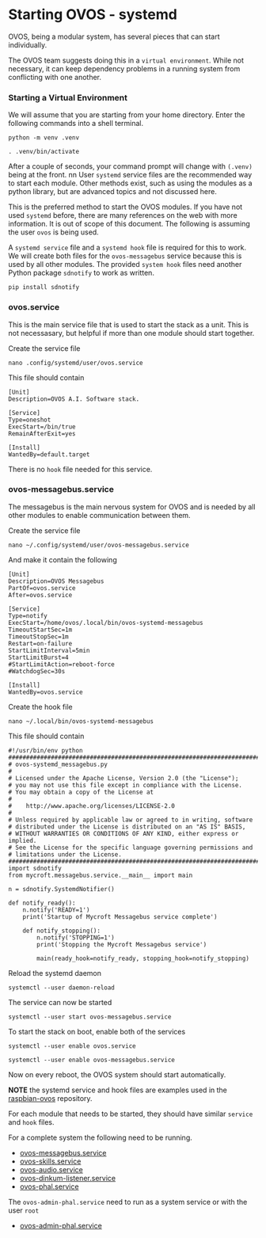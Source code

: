 # Starting OVOS - systemd
OVOS, being a modular system, has several pieces that can start individually.

The OVOS team suggests doing this in a `virtual environment`.  While not necessary, it can keep dependency problems in a running system from conflicting with one another.

### Starting a Virtual Environment
We will assume that you are starting from your home directory.
Enter the following commands into a shell terminal.
```
python -m venv .venv

. .venv/bin/activate
```
After a couple of seconds, your command prompt will change with `(.venv)` being at the front.
 nn
User `systemd` service files are the recommended way to start each module.  Other methods exist, such as using the modules as a python library, but are advanced topics and not discussed here.

This is the preferred method to start the OVOS modules.  If you have not used `systemd` before, there are many references on the web with more information.  It is out of scope of this document.  The following is assuming the user `ovos` is being used.

A `systemd service` file and a `systemd hook` file is required for this to work.  We will create both files for the `ovos-messagebus` service because this is used by all other modules.  The provided `system hook` files need another Python package `sdnotify` to work as written.

`pip install sdnotify`

### ovos.service
This is the main service file that is used to start the stack as a unit.  This is not necessasary, but helpful if more than one module should start together.

Create the service file

`nano .config/systemd/user/ovos.service`

This file should contain
```
[Unit]
Description=OVOS A.I. Software stack.

[Service]
Type=oneshot
ExecStart=/bin/true
RemainAfterExit=yes

[Install]
WantedBy=default.target
```

There is no `hook` file needed for this service.

### ovos-messagebus.service
The messagebus is the main nervous system for OVOS and is needed by all other modules to enable communication between them.

Create the service file

`nano ~/.config/systemd/user/ovos-messagebus.service`

And make it contain the following

```
[Unit]
Description=OVOS Messagebus
PartOf=ovos.service
After=ovos.service

[Service]
Type=notify
ExecStart=/home/ovos/.local/bin/ovos-systemd-messagebus
TimeoutStartSec=1m
TimeoutStopSec=1m
Restart=on-failure
StartLimitInterval=5min
StartLimitBurst=4
#StartLimitAction=reboot-force
#WatchdogSec=30s

[Install]
WantedBy=ovos.service
```

Create the hook file

`nano ~/.local/bin/ovos-systemd-messagebus`

This file should contain
```
#!/usr/bin/env python
##########################################################################
# ovos-systemd_messagebus.py
#
# Licensed under the Apache License, Version 2.0 (the "License");
# you may not use this file except in compliance with the License.
# You may obtain a copy of the License at
#
#    http://www.apache.org/licenses/LICENSE-2.0
#
# Unless required by applicable law or agreed to in writing, software
# distributed under the License is distributed on an "AS IS" BASIS,
# WITHOUT WARRANTIES OR CONDITIONS OF ANY KIND, either express or implied.
# See the License for the specific language governing permissions and
# limitations under the License.
##########################################################################
import sdnotify
from mycroft.messagebus.service.__main__ import main

n = sdnotify.SystemdNotifier()

def notify_ready():
    n.notify('READY=1')
    print('Startup of Mycroft Messagebus service complete')

    def notify_stopping():
        n.notify('STOPPING=1')
        print('Stopping the Mycroft Messagebus service')

        main(ready_hook=notify_ready, stopping_hook=notify_stopping)
```

Reload the systemd daemon

`systemctl --user daemon-reload`

The service can now be started

`systemctl --user start ovos-messagebus.service`

To start the stack on boot, enable both of the services

`systemctl --user enable ovos.service`

`systemctl --user enable ovos-messagebus.service`

Now on every reboot, the OVOS system should start automatically.

**NOTE** the systemd service and hook files are examples used in the [raspbian-ovos](https://github.com/OpenVoiceOS/raspbian-ovos) repository.

For each module that needs to be started, they should have similar `service` and `hook` files.

For a complete system the following need to be running.
- [ovos-messagebus.service](https://github.com/OpenVoiceOS/raspbian-ovos/tree/dev/stage-core/02-messagebus/files)
- [ovos-skills.service](https://github.com/OpenVoiceOS/raspbian-ovos/tree/dev/stage-core/01-ovos-core/files)
- [ovos-audio.service](https://github.com/OpenVoiceOS/raspbian-ovos/tree/dev/stage-audio/01-speech/files)
- [ovos-dinkum-listener.service](https://github.com/OpenVoiceOS/raspbian-ovos/tree/dev/stage-audio/02-voice/files)
- [ovos-phal.service](https://github.com/OpenVoiceOS/raspbian-ovos/tree/dev/stage-phal/01-user/files)

The `ovos-admin-phal.service` need to run as a system service or with the user `root`
- [ovos-admin-phal.service](https://github.com/OpenVoiceOS/raspbian-ovos/tree/dev/stage-phal/02-admin/files)
